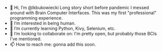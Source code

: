 - 👋 Hi, I’m @lkbukowiecki
Long story short before pandemic I messed around with Brain Computer Interfaces.
This was my first "professional" programming experience.
- 👀 I’m interested in being human.
- 🌱 I’m currently learning Python, Kivy, Selenium, etc.
- 💞️ I’m looking to collaborate on: I'm pretty open, but probably those BCIs I've mentioned.
- 📫 How to reach me: gonna add this soon.

<!---
lkbukowiecki/lkbukowiecki is a ✨ special ✨ repository because its `README.md` (this file) appears on your GitHub profile.
You can click the Preview link to take a look at your changes.
--->
